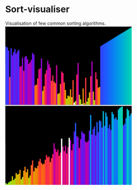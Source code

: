 # Sort-visualiser
Visualisation of few common sorting algorithms.
<img src="https://raw.githubusercontent.com/TP1997/Sort-visualiser/master/pictures/heap.PNG" width="400" height="250">
<img src="https://raw.githubusercontent.com/TP1997/Sort-visualiser/master/pictures/shell.PNG" width="400" height="250">
